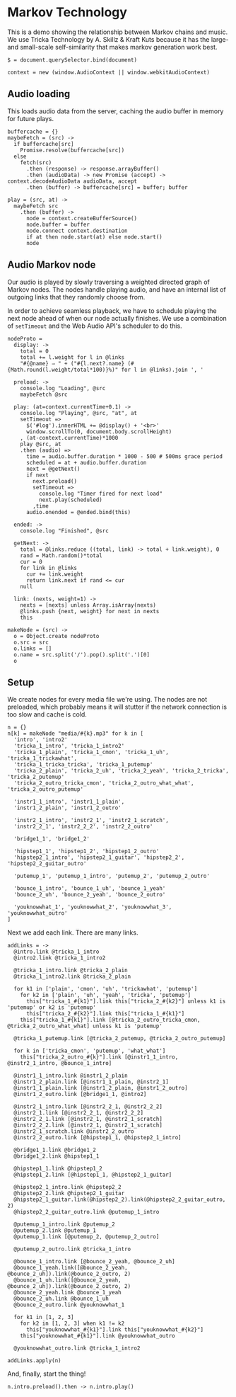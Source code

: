 Markov Technology
=================

This is a demo showing the relationship between Markov chains and music. We
use Tricka Technology by A. Skillz & Kraft Kuts because it has the large- and
small-scale self-similarity that makes markov generation work best.


    $ = document.querySelector.bind(document)

    context = new (window.AudioContext || window.webkitAudioContext)

Audio loading
-------------

This loads audio data from the server, caching the audio buffer in memory for future plays.

    buffercache = {}
    maybeFetch = (src) ->
      if buffercache[src]
        Promise.resolve(buffercache[src])
      else
        fetch(src)
          .then (response) -> response.arrayBuffer()
          .then (audioData) -> new Promise (accept) -> context.decodeAudioData audioData, accept
          .then (buffer) -> buffercache[src] = buffer; buffer

    play = (src, at) ->
      maybeFetch src
        .then (buffer) ->
          node = context.createBufferSource()
          node.buffer = buffer
          node.connect context.destination
          if at then node.start(at) else node.start()
          node

Audio Markov node
-----------------

Our audio is played by slowly traversing a weighted directed graph of Markov
nodes. The nodes handle playing audio, and have an internal list of outgoing
links that they randomly choose from.

In order to achieve seamless playback, we have to schedule playing the next
node ahead of when our node actually finishes. We use a combination of
`setTimeout` and the Web Audio API's scheduler to do this.

    nodeProto =
      display: ->
        total = 0
        total += l.weight for l in @links
        "#{@name} ⇒ " + ("#{l.next?.name} (#{Math.round(l.weight/total*100)}%)" for l in @links).join ', '

      preload: ->
        console.log "Loading", @src
        maybeFetch @src

      play: (at=context.currentTime+0.1) ->
        console.log "Playing", @src, "at", at
        setTimeout =>
          $('#log').innerHTML += @display() + '<br>'
          window.scrollTo(0, document.body.scrollHeight)
        , (at-context.currentTime)*1000
        play @src, at
        .then (audio) =>
          time = audio.buffer.duration * 1000 - 500 # 500ms grace period
          scheduled = at + audio.buffer.duration
          next = @getNext()
          if next
            next.preload()
            setTimeout =>
              console.log "Timer fired for next load"
              next.play(scheduled)
            ,time
          audio.onended = @ended.bind(this)

      ended: ->
        console.log "Finished", @src

      getNext: ->
        total = @links.reduce ((total, link) -> total + link.weight), 0
        rand = Math.random()*total
        cur = 0
        for link in @links
          cur += link.weight
          return link.next if rand <= cur
        null

      link: (nexts, weight=1) ->
        nexts = [nexts] unless Array.isArray(nexts)
        @links.push {next, weight} for next in nexts
        this

    makeNode = (src) ->
      o = Object.create nodeProto
      o.src = src
      o.links = []
      o.name = src.split('/').pop().split('.')[0]
      o

Setup
-----

We create nodes for every media file we're using. The nodes are not preloaded,
which probably means it will stutter if the network connection is too slow and
cache is cold.

    n = {}
    n[k] = makeNode "media/#{k}.mp3" for k in [
      'intro', 'intro2'
      'tricka_1_intro', 'tricka_1_intro2'
      'tricka_1_plain', 'tricka_1_cmon', 'tricka_1_uh', 'tricka_1_trickawhat',
      'tricka_1_tricka_tricka', 'tricka_1_putemup'
      'tricka_2_plain', 'tricka_2_uh', 'tricka_2_yeah', 'tricka_2_tricka', 'tricka_2_putemup'
      'tricka_2_outro_tricka_cmon', 'tricka_2_outro_what_what', 'tricka_2_outro_putemup'

      'instr1_1_intro', 'instr1_1_plain',
      'instr1_2_plain', 'instr1_2_outro'

      'instr2_1_intro', 'instr2_1', 'instr2_1_scratch',
      'instr2_2_1', 'instr2_2_2', 'instr2_2_outro'

      'bridge1_1', 'bridge1_2'

      'hipstep1_1', 'hipstep1_2', 'hipstep1_2_outro'
      'hipstep2_1_intro', 'hipstep2_1_guitar', 'hipstep2_2', 'hipstep2_2_guitar_outro'

      'putemup_1', 'putemup_1_intro', 'putemup_2', 'putemup_2_outro'

      'bounce_1_intro', 'bounce_1_uh', 'bounce_1_yeah'
      'bounce_2_uh', 'bounce_2_yeah', 'bounce_2_outro'

      'youknowwhat_1', 'youknowwhat_2', 'youknowwhat_3', 'youknowwhat_outro'
    ]

Next we add each link. There are many links.

    addLinks = ->
      @intro.link @tricka_1_intro
      @intro2.link @tricka_1_intro2

      @tricka_1_intro.link @tricka_2_plain
      @tricka_1_intro2.link @tricka_2_plain

      for k1 in ['plain', 'cmon', 'uh', 'trickawhat', 'putemup']
        for k2 in ['plain', 'uh', 'yeah', 'tricka', 'putemup']
          this["tricka_1_#{k1}"].link this["tricka_2_#{k2}"] unless k1 is 'putemup' or k2 is 'putemup'
          this["tricka_2_#{k2}"].link this["tricka_1_#{k1}"]
        this["tricka_1_#{k1}"].link [@tricka_2_outro_tricka_cmon, @tricka_2_outro_what_what] unless k1 is 'putemup'

      @tricka_1_putemup.link [@tricka_2_putemup, @tricka_2_outro_putemup]

      for k in ['tricka_cmon', 'putemup', 'what_what']
        this["tricka_2_outro_#{k}"].link [@instr1_1_intro, @instr2_1_intro, @bounce_1_intro]

      @instr1_1_intro.link @instr1_2_plain
      @instr1_2_plain.link [@instr1_1_plain, @instr2_1]
      @instr1_1_plain.link [@instr1_2_plain, @instr1_2_outro]
      @instr1_2_outro.link [@bridge1_1, @intro2]

      @instr2_1_intro.link [@instr2_2_1, @instr2_2_2]
      @instr2_1.link [@instr2_2_1, @instr2_2_2]
      @instr2_2_1.link [@instr2_1, @instr2_1_scratch]
      @instr2_2_2.link [@instr2_1, @instr2_1_scratch]
      @instr2_1_scratch.link @instr2_2_outro
      @instr2_2_outro.link [@hipstep1_1, @hipstep2_1_intro]

      @bridge1_1.link @bridge1_2
      @bridge1_2.link @hipstep1_1

      @hipstep1_1.link @hipstep1_2
      @hipstep1_2.link [@hipstep1_1, @hipstep2_1_guitar]

      @hipstep2_1_intro.link @hipstep2_2
      @hipstep2_2.link @hipstep2_1_guitar
      @hipstep2_1_guitar.link(@hipstep2_2).link(@hipstep2_2_guitar_outro, 2)
      @hipstep2_2_guitar_outro.link @putemup_1_intro

      @putemup_1_intro.link @putemup_2
      @putemup_2.link @putemup_1
      @putemup_1.link [@putemup_2, @putemup_2_outro]

      @putemup_2_outro.link @tricka_1_intro

      @bounce_1_intro.link [@bounce_2_yeah, @bounce_2_uh]
      @bounce_1_yeah.link([@bounce_2_yeah, @bounce_2_uh]).link(@bounce_2_outro, 2)
      @bounce_1_uh.link([@bounce_2_yeah, @bounce_2_uh]).link(@bounce_2_outro, 2)
      @bounce_2_yeah.link @bounce_1_yeah
      @bounce_2_uh.link @bounce_1_uh
      @bounce_2_outro.link @youknowwhat_1

      for k1 in [1, 2, 3]
        for k2 in [1, 2, 3] when k1 != k2
          this["youknowwhat_#{k1}"].link this["youknowwhat_#{k2}"]
        this["youknowwhat_#{k1}"].link @youknowwhat_outro

      @youknowwhat_outro.link @tricka_1_intro2

    addLinks.apply(n)

And, finally, start the thing!

    n.intro.preload().then -> n.intro.play()
